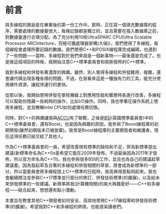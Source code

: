 # 前言

與多線程的邂逅是在畢業後的第一份工作中。那時，正在寫一個填充數據庫的程序，需要處理的數據量很大，每條記錄都是獨立的，並且需要在插入數據庫之前，對數據量進行合理分配。為了充分利用10核UltraSPARC CPU(Ultra Scalable Processor ARChitecture，究極可擴處理器架構(大端))，我們使用了多線程，每個線程會處理所要記錄的數據。我們使用C++和POSIX線程庫完成編碼，也遇到了一些問題——當時，多線程對於我們來說是一個新事物——最後還是完成了。也是做這個項目的時候，我開始注意C++標準委員會和剛剛發佈的C++標準。

我對多線程和併發有著濃厚的興趣。雖然，別人覺得多線程和併發難用、複雜，還會讓代碼出現各種各樣的問題，不過，在我看來這是一種強有力的工具，能充分使用硬件資源，讓程序運行的更快。

從那以後，我開始使用併發在單核機器上對應用性能和響應時長進行改善，多線程可以幫助你隱藏一些耗時的操作，比如I/O操作。同時，我也學著在操作系統上使用多線程，並且瞭解Intel CPU如何處理任務切換。

同時，對C++的興趣讓我與[ACCU](http://accu.org/)有了聯繫，之後是[BSI](http://www.bsigroup.com/en-GB/standards/)(英國標準委員會)中的C++標準委員會，還有Boost。也是因為興趣的原因，我參與了Boost線程庫的初期開發(雖然初期版本已被放棄)。我曾是Boost線程庫的主要開發者和維護者，現在這項任務已經交給了其他人。

作為C++標準委員會的一員，希望改善現有標準的缺陷和不足，併為新標準提出建議(新標準命名為C++0x是希望它能在2009年發佈，不過最後因為2011年才發佈，所以官方命名為C++11)。我也參與很多BSI的工作，並且也為自己的建議起草建議書。因為我起草及合著的多線程和併發相關的草案，將會成為新標準的一部分，所以當委員會將多線程提上C++標準的日程時，我高興得差點飛起來。我也會繼續關注並參與C++17標準並行部分的修訂、併發技術標準(的擴展)，以及給未來併發標準的一些建議。新標準將我(計算機相關)的兩大興趣愛好——C++和多線程——結合起來，想想還有點小激動。

本書旨在教會其他C++開發者如何安全、高效地使用C++17線程庫和併發技術標準(的擴展)。希望我對C++和多線程的熱情，也能感染讀者們。